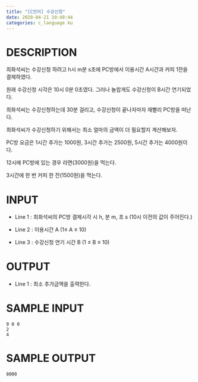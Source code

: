 ```yaml
---
title: "[C언어] 수강신청"
date: 2020-04-21 19:49:44
categories: c_language ku
---
```


# DESCRIPTION
최화석씨는 수강신청 하려고 h시 m분 s초에 PC방에서 이용시간 A시간과 커피 1잔을 결제하였다.

원래 수강신청 시각은 10시 0분 0초였다. 그러나 놀랍게도 수강신청이 B시간 연기되었다.

최화석씨는 수강신청하는데 30분 걸리고, 수강신청이 끝나자마자 재빨리 PC방을 떠난다.

최화석씨가 수강신청하기 위해서는 최소 얼마의 금액이 더 필요할지 계산해보자.

PC방 요금은 1시간 추가는 1000원, 3시간 추가는 2500원, 5시간 추가는 4000원이다.

12시에 PC방에 있는 경우 라면(3000원)을 먹는다.

3시간에 한 번 커피 한 잔(1500원)을 먹는다.

# INPUT
* Line 1 : 최화석씨의 PC방 결제시각 시 h, 분 m, 초 s (10시 이전의 값이 주어진다.)

* Line 2 : 이용시간 A (1≤ A ≤ 10)

* Line 3 : 수강신청 연기 시간 B (1 ≤ B ≤ 10)

# OUTPUT
* Line 1 : 최소 추가금액을 출력한다.

# SAMPLE INPUT
```
9 0 0
2
4
```

# SAMPLE OUTPUT
```
8000
```

<script src="https://gist.github.com/DetegiCE/523e0b236fa12f809a61aaa3879b5f1c.js"></script>
